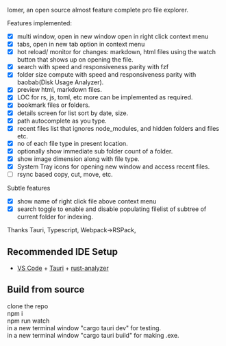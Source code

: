 Iomer, an open source almost feature complete pro file explorer.

Features implemented:

- [x] multi window, open in new window open in right click context menu
- [x] tabs, open in new tab option in context menu
- [x] hot reload/ monitor for changes: markdown, html files using the watch button that shows up on opening the file.
- [x] search with speed and responsiveness parity with fzf
- [x] folder size compute with speed and responsiveness parity with baobab(Disk Usage Analyzer).
- [x] preview html, markdown files.
- [x] LOC for rs, js, toml, etc more can be implemented as required.
- [x] bookmark files or folders.
- [x] details screen for list sort by date, size.
- [x] path autocomplete as you type.
- [x] recent files list that ignores node_modules, and hidden folders and files etc.
- [x] no of each file type in present location.
- [x] optionally show immediate sub folder count of a folder.
- [x] show image dimension along with file type.
- [x] System Tray icons for opening new window and access recent files.
- [ ] rsync based copy, cut, move, etc.

Subtle features
- [x] show name of right click file above context menu
- [x] search toggle to enable and disable populating filelist of subtree of current folder for indexing. 

Thanks Tauri, Typescript, Webpack->RSPack, 


## Recommended IDE Setup

- [VS Code](https://code.visualstudio.com/) + [Tauri](https://marketplace.visualstudio.com/items?itemName=tauri-apps.tauri-vscode) + [rust-analyzer](https://marketplace.visualstudio.com/items?itemName=rust-lang.rust-analyzer)

## Build from source
  
clone the repo  
npm i  
npm run watch  
in a new terminal window "cargo tauri dev" for testing.  
in a new terminal window "cargo tauri build" for making .exe.  

